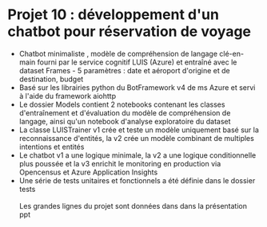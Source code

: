 # Projet 10 : développement d'un chatbot pour réservation de voyage <br>

- Chatbot minimaliste , modèle de compréhension de langage clé-en-main fourni par le service cognitif LUIS (Azure) et entraîné avec le dataset Frames - 5 paramètres : date et aéroport d'origine et de destination, budget
- Basé sur les librairies python du BotFramework v4 de ms Azure et servi à l'aide du framework aiohttp
- Le dossier Models contient 2 notebooks contenant les classes d'entraînement et d'évaluation du modèle de compréhension de langage, ainsi qu'un notebook d'analyse exploratoire du dataset
- La classe LUISTrainer v1 crée et teste un modèle uniquement basé sur la reconnaissance d'entités, la v2 crée un modèle combinant de multiples intentions et entités
- Le chatbot v1 a une logique minimale, la v2 a une logique conditionnelle plus poussée et la v3 enrichit le monitoring en production via Opencensus et Azure Application Insights
- Une série de tests unitaires et fonctionnels a été définie dans le dossier tests
<br><br>
Les grandes lignes du projet sont données dans dans la présentation ppt<br><br>
